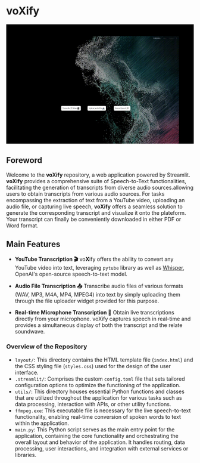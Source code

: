 # voXify

<img src="media/voxify_homepage_gif.gif" alt="Homepage GIF" width="550" height="320">

## Foreword
Welcome to the **voXify** repository, a web application powered by Streamlit. **voXify** provides a comprehensive suite of Speech-to-Text functionalities, facilitating the generation of transcripts from diverse audio sources.allowing users to obtain transcripts from various audio sources. For tasks encompassing the extraction of text from a YouTube video, uploading an audio file, or capturing live speech, **voXify**  offers a seamless solution to generate the corresponding transcript and visualize it onto the plateform. Your transcript can finally be conveniently downloaded in either PDF or Word format.

## Main Features
- **YouTube Transcription 🎬**
vo**X**ify offers the ability to convert any YouTube video into text, leveraging `pytube` library as well as [Whisper](https://github.com/openai/whisper), OpenAI's open-source speech-to-text model.

- **Audio File Transcription 📤**
Transcribe audio files of various formats (WAV, MP3, M4A, MP4, MPEG4) into text by simply uploading them through the file uploader widget provided for this purpose.

- **Real-time Microphone Transcription 💬**
Obtain live transcriptions directly from your microphone. voXify captures speech in real-time and provides a simultaneous display of both the transcript and the relate soundwave.

### Overview of the Repository
- `layout/`: This directory contains the HTML template file (`index.html`) and the CSS styling file (`styles.css`) used for the design of the user interface.
- `.streamlit/`: Comprises the custom `config.toml` file that sets tailored configuration options to optimize the functioning of the application.
- `utils/`: This directory houses essential Python functions and classes that are utilized throughout the application for various tasks such as data processing, interaction with APIs, or other utility functions.
- `ffmpeg.exe`: This executable file is necessary for the live speech-to-text functionality, enabling real-time conversion of spoken words to text within the application.
- `main.py`: This Python script serves as the main entry point for the application, containing the core functionality and orchestrating the overall layout and behavior of the application. It handles routing, data processing, user interactions, and integration with external services or libraries.